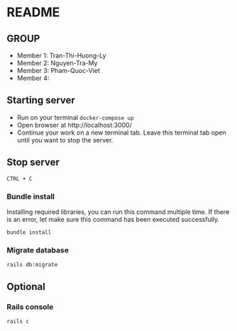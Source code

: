 # README

## GROUP <add-group-name>

- Member 1: Tran-Thi-Huong-Ly
- Member 2: Nguyen-Tra-My
- Member 3: Pham-Quoc-Viet
- Member 4: <add-name>

## Starting server

- Run on your terminal `docker-compose up`
- Open browser at http://localhost:3000/
- Continue your work on a new terminal tab. Leave this terminal tab open until you want to stop the server.

## Stop server

`CTRL + C`

### Bundle install
Installing required libraries, you can run this command multiple time. If there is an error, let make sure this command has been executed successfully.

`bundle install`

### Migrate database

`rails db:migrate`

## Optional

### Rails console

`rails c`

